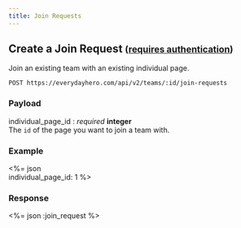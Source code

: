 ```yaml
---
title: Join Requests
---
```

## Create a Join Request <small>([requires authentication](/overview/#authentication))</small>

Join an existing team with an existing individual page.

    POST https://everydayhero.com/api/v2/teams/:id/join-requests

### Payload

individual_page_id : _required_ **integer**<br/>
The `id` of the page you want to join a team with.

### Example

<%= json \
  individual_page_id: 1
%>

### Response

<%= json :join_request %>
